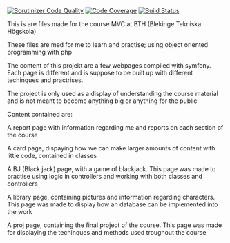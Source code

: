 [![Scrutinizer Code Quality](https://scrutinizer-ci.com/g/AGlanborgBTH/MVC-report/badges/quality-score.png?b=main)](https://scrutinizer-ci.com/g/AGlanborgBTH/MVC-report/?branch=main)
[![Code Coverage](https://scrutinizer-ci.com/g/AGlanborgBTH/MVC-report/badges/coverage.png?b=main)](https://scrutinizer-ci.com/g/AGlanborgBTH/MVC-report/?branch=main)
[![Build Status](https://scrutinizer-ci.com/g/AGlanborgBTH/MVC-report/badges/build.png?b=main)](https://scrutinizer-ci.com/g/AGlanborgBTH/MVC-report/build-status/main)

This is are files made for the course MVC at BTH (Blekinge Tekniska Högskola)

These files are med for me to learn and practise; using object oriented programming with php

The content of this projekt are a few webpages compiled with symfony. Each page is different and is suppose to be built up with different techinques and practrises.

The project is only used as a display of understanding the course material and is not meant to become anything big or anything for the public

Content contained are:

  A report page with information regarding me and reports on each section of the course
  
  A card page, dispaying how we can make larger amounts of content with little code, contained in classes
  
  A BJ (Black jack) page, with a game of blackjack. This page was made to practise using logic in controllers and working with both classes and controllers
  
  A library page, containing pictures and information regarding characters. This page was made to display how an database can be implemented into the work
  
  A proj page, containing the final project of the course. This page was made for displaying the techinques and methods used troughout the course
